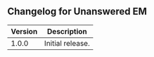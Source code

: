 ## Changelog for Unanswered EM

Version | Description
------- | ----------------
1.0.0   | Initial release.
